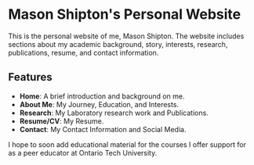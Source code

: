 # Mason Shipton's Personal Website

This is the personal website of me, Mason Shipton. The website includes sections about my academic background, story, interests, research, publications, resume, and contact information.

## Features
- **Home**: A brief introduction and background on me.
- **About Me**: My Journey, Education, and Interests.
- **Research**: My Laboratory research work and Publications.
- **Resume/CV**: My Resume.
- **Contact**: My Contact Information and Social Media.

I hope to soon add educational material for the courses I offer support for as a peer educator at Ontario Tech University.